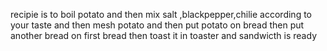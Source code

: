 recipie is to boil potato and then mix salt ,blackpepper,chilie according to your taste and then mesh potato and then put potato on bread then put another bread on first bread then toast it in toaster and sandwicth is ready

























